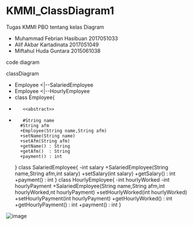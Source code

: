 # KMMI_ClassDiagram1
Tugas KMMI PBO tentang kelas Diagram
- Muhammad Febrian Hasibuan 2017051033
- Alif Akbar Kartadinata 2017051049
- Miftahul Huda Guntara 2015061038

code diagram

classDiagram
-    Employee <|--SalariedEmployee
-    Employee <|--HourlyEmployee
-    class Employee{
-        <<abstract>>
-        #String name
        #String afm
        +Employee(String name,String afm)
        +setName(String name) 
        +setAfm(String afm)   
        +getName() : String
        +getAfm()  : String
        +payment() : int
    }
    class SalariedEmployee{
        -int salary
        +SalariedEmployee(String name,String afm,int salary)
        +setSalary(int salary)
        +getSalary() : int 
        +payment() : int
    }
   class HourlyEmployee{
       -int hourlyWorked
       -int hourlyPayment
       +SalariedEmployee(String name,String afm,int hourlyWorked,nt hourlyPayment)
       +setHourlyWorked(int hourlyWorked)
       +setHourlyPayment(int hourlyPayment)
       +getHourlyWorked()  : int
       +getHourlyPayment() : int
       +payment() : int
   }
  
![image](https://user-images.githubusercontent.com/83405871/133995281-103f8f13-572b-42cf-ab86-084c8a3a16d3.png)
